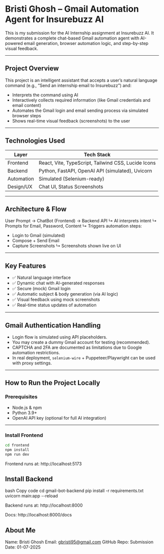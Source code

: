 # Bristi Ghosh – Gmail Automation Agent for Insurebuzz AI

This is my submission for the AI Internship assignment at Insurebuzz AI. It demonstrates a complete chat-based Gmail automation agent with AI-powered email generation, browser automation logic, and step-by-step visual feedback.

---

##  Project Overview

This project is an intelligent assistant that accepts a user’s natural language command (e.g., “Send an internship email to Insurebuzz”) and:

- Interprets the command using AI
- Interactively collects required information (like Gmail credentials and email content)
- Automates the Gmail login and email sending process via simulated browser steps
- Shows real-time visual feedback (screenshots) to the user

---

##  Technologies Used

| Layer       | Tech Stack                  |
|-------------|-----------------------------|
| Frontend    | React, Vite, TypeScript, Tailwind CSS, Lucide Icons |
| Backend     | Python, FastAPI, OpenAI API (simulated), Uvicorn |
| Automation  | Simulated (Selenium-ready) |
| Design/UX   | Chat UI, Status Screenshots |

---

##  Architecture & Flow
User Prompt → ChatBot (Frontend) → Backend API
↳ AI interprets intent
↳ Prompts for Email, Password, Content
↳ Triggers automation steps:
- Login to Gmail (simulated)
- Compose + Send Email
- Capture Screenshots
↳ Screenshots shown live on UI


---

##  Key Features

- ✅ Natural language interface
- ✅ Dynamic chat with AI-generated responses
- ✅ Secure (mock) Gmail login
- ✅ Automatic subject & body generation (via AI logic)
- ✅ Visual feedback using mock screenshots
- ✅ Real-time status updates of automation

---

##  Gmail Authentication Handling

- Login flow is simulated using API placeholders.
- You may create a dummy Gmail account for testing (recommended).
- CAPTCHA and 2FA are documented as limitations due to Google automation restrictions.
- In real deployment, `selenium-wire` + Puppeteer/Playwright can be used with proxy settings.

---

##  How to Run the Project Locally

###  Prerequisites

- Node.js & npm
- Python 3.9+
- OpenAI API key (optional for full AI integration)

---

###  Install Frontend

```bash
cd frontend
npm install
npm run dev
```


Frontend runs at: http://localhost:5173


## Install Backend
bash
Copy code
cd gmail-bot-backend
pip install -r requirements.txt
uvicorn main:app --reload

Backend runs at: http://localhost:8000

Docs: http://localhost:8000/docs




## About Me
Name: Bristi Ghosh
Email: gbristi95@gmail.com
GitHub Repo: 
Submission Date: 01-07-2025




